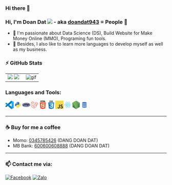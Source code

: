 ### Hi there 👋

### Hi, I'm Doan Dat <img src="https://media.giphy.com/media/hvRJCLFzcasrR4ia7z/giphy.gif" width="2%"> - aka [doandat943](website) = People 🌱 


- 🔭 I'm passionate about Data Science (DS), Build Website for Make Money Online (MMO), Programing fun tools.
- 🥅 Besides, I also like to learn more languages ​​to develop myself as well as my business.

### :zap: GitHub Stats

<table>
<tr>
  <td width="48%">
    <img src="https://github-readme-stats.vercel.app/api?username=doandat943&show_icons=true&hide=contribs,issues&hide_border=true" />
    <img src="https://github-readme-stats.vercel.app/api/top-langs/?username=doandat943&layout=compact&show_icons=true&hide_border=true" />
  </td>
  <td width="52%"><img alt="gif" align="right" src="https://lvgames.net/lqm/wp-content/uploads/2020/11/hinh_nen_bright_mac_dinh_download.jpg"/></td>
</tr>
<table>

### Languages and Tools:

<img align="left" alt="Visual Studio Code" width="26px" src="https://raw.githubusercontent.com/github/explore/80688e429a7d4ef2fca1e82350fe8e3517d3494d/topics/visual-studio-code/visual-studio-code.png" />
<img align="left" alt="Python" width="26px" src="https://raw.githubusercontent.com/github/explore/80688e429a7d4ef2fca1e82350fe8e3517d3494d/topics/python/python.png" />
<img align="left" alt="PHP" width="26px" src="https://raw.githubusercontent.com/github/explore/80688e429a7d4ef2fca1e82350fe8e3517d3494d/topics/php/php.png" />
<img align="left" alt="Laravel" width="26px" src="https://raw.githubusercontent.com/github/explore/80688e429a7d4ef2fca1e82350fe8e3517d3494d/topics/laravel/laravel.png" />
<img align="left" alt="HTML5" width="26px" src="https://raw.githubusercontent.com/github/explore/80688e429a7d4ef2fca1e82350fe8e3517d3494d/topics/html/html.png" />
<img align="left" alt="CSS3" width="26px" src="https://raw.githubusercontent.com/github/explore/80688e429a7d4ef2fca1e82350fe8e3517d3494d/topics/css/css.png" />
<img align="left" alt="JavaScript" width="26px" src="https://raw.githubusercontent.com/github/explore/80688e429a7d4ef2fca1e82350fe8e3517d3494d/topics/javascript/javascript.png" />
<img align="left" alt="React" width="26px" src="https://raw.githubusercontent.com/github/explore/80688e429a7d4ef2fca1e82350fe8e3517d3494d/topics/react/react.png" />
<img align="left" alt="Node.js" width="26px" src="https://raw.githubusercontent.com/github/explore/80688e429a7d4ef2fca1e82350fe8e3517d3494d/topics/nodejs/nodejs.png" />
<img align="left" alt="SQL" width="26px" src="https://raw.githubusercontent.com/github/explore/80688e429a7d4ef2fca1e82350fe8e3517d3494d/topics/sql/sql.png" />

<br />
<br />

---

### ☕ Buy for me a coffee

- Momo: [0345785426]() (DANG DOAN DAT)
- MB Bank: [600600608888]() (DANG DOAN DAT)

---

### 📫 Contact me via:

[![Facebook](https://img.shields.io/badge/Facebook-0077B5?style=for-the-badge&logo=facebook&color=395693&logoColor=white)](https://www.facebook.com/doandat943)
[![Zalo](https://img.shields.io/badge/Zalo-0077B5?style=for-the-badge&logo=zalo&color=0068ff&logoColor=white)](https://www.zalo.me/0345785426)

[website]: https://viotp.com

<!--
**doandat943/doandat943** is a ✨ _special_ ✨ repository because its `README.md` (this file) appears on your GitHub profile.

Here are some ideas to get you started:

- 🔭 I’m currently working on ...
- 🌱 I’m currently learning ...
- 👯 I’m looking to collaborate on ...
- 🤔 I’m looking for help with ...
- 💬 Ask me about ...
- 📫 How to reach me: ...
- 😄 Pronouns: ...
- ⚡ Fun fact: ...
-->
